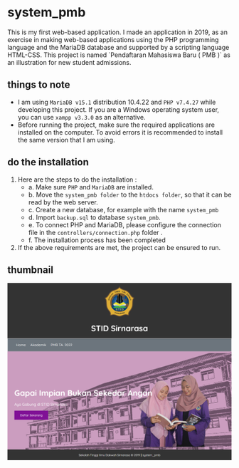 # system_pmb

<p>
This is my first web-based application. I made an application in 2019, as an exercise in making web-based applications using the PHP programming language and the MariaDB database and supported by a scripting language HTML-CSS. This project is named `Pendaftaran Mahasiswa Baru ( PMB )` as an illustration for new student admissions.</p>

## things to note

-   I am using `MariaDB v15.1` distribution 10.4.22 and `PHP v7.4.27` while developing this project. If you are a Windows operating system user, you can use `xampp v3.3.0` as an alternative.
-   Before running the project, make sure the required applications are installed on the computer. To avoid errors it is recommended to install the same version that I am using.

## do the installation

1. Here are the steps to do the installation :
   - a. Make sure `PHP` and `MariaDB` are installed.
   - b. Move the `system_pmb folder` to the `htdocs folder`, so that it can be read by the web server.
   - c. Create a new database, for example with the name `system_pmb`  
   - d. Import `backup.sql` to database `system_pmb`.
   - e. To connect PHP and MariaDB, please configure the connection file in the `controllers/connection.php` folder .
   - f. The installation process has been completed
2. If the above requirements are met, the project can be ensured to run.

## thumbnail 

![Project thumbnail](./archive/thumbnail.png)
